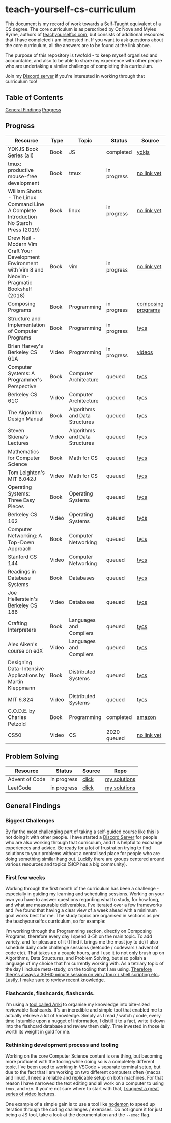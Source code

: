# teach-yourself-cs-curriculum

This document is my record of work towards a Self-Taught equivalent of a CS degree. The core curriculum is as perscribed by Oz Nove and Myles Byrne, authors of [teachyourselfcs.com](https://teachyourselfcs.com), but consists of additional resources that I have completed / am interested in. If you want to ask questions about the core curriculum, all the answers are to be found at the link above.

The purpose of this repository is twofold - to keep myself organised and accountable, and also to be able to share my experience with other people who are undertaking a similar challenge of completing this curriculum.

Join my [Discord server](https://discord.gg/HjNfTnu9aQ) if you're interested in working through that curriculum too!

## Table of Contents

[General Findings](#general-findings)
[Progress](#progress)

## Progress

Resource | Type | Topic | Status | Source
---------|------|-------|--------|-------
YDKJS Book Series (all) | Book | JS | completed | [ydkjs](https://github.com/getify/You-Dont-Know-JS)
tmux: productive mouse-free development | Book | tmux | in progress | [no link yet]() 
William Shotts - The Linux Command Line A Complete Introduction No Starch Press (2019) | Book | linux | in progress | [no link yet]() 
Drew Neil - Modern Vim Craft Your Development Environment with Vim 8 and Neovim-Pragmatic Bookshelf (2018) | Book | vim | in progress | [no link yet]() 
Composing Programs | Book | Programming | in progress | [composing programs](https://composingprograms.com/) 
Structure and Implementation of Computer Programs | Book | Programming | in progress | [tycs](https://teachyourselfcs.com/)
Brian Harvey's Berkeley CS 61A | Video |  Programming | in progress | [videos](https://archive.org/details/ucberkeley-webcast-PL3E89002AA9B9879E?sort=titleSorter)
Computer Systems: A Programmer's Perspective | Book | Computer Architecture | queued | [tycs](https://teachyourselfcs.com/)
Berkeley CS 61C | Video | Computer Architecture | queued | [tycs](https://teachyourselfcs.com/)
The Algorithm Design Manual | Book | Algorithms and Data Structures | queued | [tycs](https://teachyourselfcs.com/)
Steven Skiena's Lectures | Video | Algorithms and Data Structures | queued | [tycs](https://teachyourselfcs.com/)
Mathematics for Computer Science | Book | Math for CS | queued | [tycs](https://teachyourselfcs.com/)
Tom Leighton's MIT 6.042J | Video | Math for CS | queued | [tycs](https://teachyourselfcs.com/)
Operating Systems: Three Easy Pieces | Book | Operating Systems | queued | [tycs](https://teachyourselfcs.com/)
Berkeley CS 162 | Video | Operating Systems | queued | [tycs](https://teachyourselfcs.com/)
Computer Networking: A Top-Down Approach | Book | Computer Networking | queued | [tycs](https://teachyourselfcs.com/)
Stanford CS 144 | Video | Computer Networking | queued | [tycs](https://teachyourselfcs.com/)
Readings in Database Systems | Book | Databases | queued | [tycs](https://teachyourselfcs.com/)
Joe Hellerstein's Berkeley CS 186 | Video | Databases | queued | [tycs](https://teachyourselfcs.com/)
Crafting Interpreters | Book | Languages and Compilers | queued | [tycs](https://teachyourselfcs.com/)
Alex Aiken's course on edX | Video | Languages and Compilers | queued | [tycs](https://teachyourselfcs.com/)
Designing Data-Intensive Applications by Martin Kleppmann | Book | Distributed Systems | queued | [tycs](https://teachyourselfcs.com/)
MIT 6.824 | Video | Distributed Systems | queued | [tycs](https://teachyourselfcs.com/)
C.O.D.E. by Charles Petzold | Book | Programming | completed | [amazon](https://www.amazon.co.uk/Code-Language-Computer-Hardware-Software/dp/0735611319/ref=sr_1_1?adgrpid=50764275022&dchild=1&gclid=CjwKCAiAnvj9BRA4EiwAuUMDfyT5n7YXKm936Z8c81dv1Zk3kFNT3XOw6WG6fv90hR5zkOFLpAvgpxoCnF0QAvD_BwE&hvadid=259073923662&hvdev=c&hvlocint=9045954&hvlocphy=20853&hvnetw=g&hvqmt=b&hvrand=15507896899033965839&hvtargid=kwd-300578219443&hydadcr=17607_1775410&keywords=charles+petzold+code&qid=1606314907&sr=8-1&tag=googhydr-21)
CS50 | Video | CS | 2020 queued | [no link yet]()


## Problem Solving

Resource | Status | Source | Repo
---------|--------|--------|-----
Advent of Code | in progress | [click](https://adventofcode.com) | [my solutions](https://github.com/danielkaczmarczyk/adventOfCode)
LeetCode | in progress | [click](https://leetcode.com) | [my solutions](https://github.com/danielkaczmarczyk/leetCode)

## General Findings

### Biggest Challenges

By far the most challenging part of taking a self-guided course like this is not doing it with other people. I have started a [Discord Server](https://discord.gg/HjNfTnu9aQ) for people who are also working through that curriculum, and it is helpful to exchange experiences and advice. Be ready for a lot of frustration trying to find solutions to your problems without a centralised place for people who are doing something similar hang out. Luckily there are groups centered around various resources and topics (SICP has a big community).

### First few weeks

Working through the first month of the curriculum has been a challenge - especially in guiding my learning and scheduling sessions. Working on your own you have to answer questions regarding what to study, for how long, and what are measurable deliverables. I've iterated over a few frameworks and I've found that having a clear view of a week ahead with a minimum goal works best for me. The study topics are organised in sections as per the teachyourselfcs curriculum, so for example:

I'm working through the Programming section, directly on Composing Programs, therefore every day I spend 3-5h on the main topic. To add variety, and for pleasure of it (I find it brings me the most joy to do) I also schedule daily code challenge sessions (leetcode / codewars / advent of code etc). That takes up a couple hours, and I use it to not only brush up on Algorithms, Data Structures, and Problem Solving, but also polish a language of my choice that I'm currently working with. As a tetriary topic of the day I include meta-study, on the tooling that I am using. [Therefore there's always a 30-60 minute session on vim / tmux / shell scripting etc.](#rethinking-development-process-and-tooling). Lastly, I make sure to review [recent knowledge.](#flashcards-flashcards-flashcards.)

### Flashcards, flashcards, flashcards.

I'm using a [tool called Anki](https://apps.ankiweb.net/) to organise my knowledge into bite-sized reviewable flashcards. It's an incredible and simple tool that enabled me to actually retrieve a lot of knowledge. Simply as I read / watch / code, every time I stumble upon a nugget of information, I distill it to a fact, write it down into the flashcard database and review them daily. Time invested in those is worth its weight in gold for me.

### Rethinking development process and tooling

Working on the core Computer Science content is one thing, but becoming more proficient with the tooling while doing so is a completely different topic. I've been used to working in VSCode + separate terminal setup, but due to the fact that I am working on two different computers often (macos and linux), I need a reliable and replicable setup on both machines. For that reason I have narrowed the text editing and all work on a computer to using `tmux`, and `vim`. If you're not sure where to start with that, [I suggest a great series of video lectures](https://www.youtube.com/channel/UCuXy5tCgEninup9cGplbiFw).

One example of a simple gain is to use a tool like [nodemon](https://github.com/remy/nodemon) to speed up iteration through the coding challenges / exercises. Do not ignore it for just being a JS tool, take a look at the documentation and the `--exec` flag.

